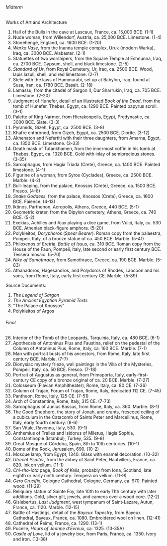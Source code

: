 ###### Midterm
Works of Art and Architecture

1. Hall of the Bulls in the cave at Lascaux, France, ca. 15,000 BCE. (1-1)
2. Nude woman, from Willendorf, Austria, ca. 25,000 BCE. Limestone. (1-4)
3. Stonehenge, England, ca. 1600 BCE. (1-20)
4. _Warka Vase_, from the Inanna temple complex, Uruk (modern Warka), Iraq, ca. 3000 BCE. Alabaster. (2-1)
5. Statuettes of two worshipers, from the Square Temple at Eshnunna, Iraq, ca. 2700 BCE. Gypsum, shell, and black limestone. (2-5)
6. _Standard of Ur_, from Royal Cemetery, Ur, Iraq, ca. 2500 BCE. Wood, lapis lazuli, shell, and red limestone. (2-7)
7. Stele with the laws of Hammurabi, set up at Babylon, Iraq, found at Susa, Iran, ca. 1780 BCE. Basalt. (2-18)
8. Lamassu, from the citadel of Sargon II, Dur Sharrukin, Iraq, ca. 705 BCE. Limestone. (2-20)
9. Judgment of Hunefer, detail of an illustrated _Book of the Dead_, from the tomb of Hunefer, Thebes, Egypt, ca. 1290 BCE. Painted papyrus scroll. (3-1)
10. Palette of King Narmer, from Hierakonpolis, Egypt, Predynastic, ca. 3000 BCE. Slate. (3-3)
11. Pyramids, Gizeh, Egypt, ca. 2500 BCE. (3-8)
12. Khafre enthroned, from Gizeh, Egypt, ca. 2500 BCE. Diorite. (3-12)
13. Akhenaton and Nefertiti with their three daughters, from Amarna, Egypt, ca. 1350 BCE. Limestone. (3-33)
14. Death mask of Tutankhamen, from the innermost coffin in his tomb at Thebes, Egypt, ca. 1320 BCE. Gold with inlay of semiprecious stones. (3-35)
15. Sarcophagus, from Hagia Triada (Crete), Greece, ca. 1400 BCE. Painted limestone. (4-1)
16. Figurine of a woman, from Syros (Cyclades), Greece, ca. 2500 BCE. Marble. (4-2)
17. Bull-leaping, from the palace, Knossos (Crete), Greece, ca. 1500 BCE. Fresco. (4-8)
18. _Snake Goddess_, from the palace, Knossos (Crete), Greece, ca. 1600 BCE. Faience. (4-13)
19. Iktinos, Parthenon, Acropolis, Athens, Greece, 440 BCE. (5-1)
20. Geometric krater, from the Dipylon cemetery, Athens, Greece, ca. 740 BCE. (5-2)
21. Exekias, Achilles and Ajax playing a dice game, from Vulci, Italy, ca. 530 BCE. Athenian black-figure amphora. (5-20)
22. Polykleitos, _Doryphoros_ (_Spear Bearer_). Roman copy from the palaestra, Pompeii, Italy, of a bronze statue of ca. 450 BCE. Marble. (5-41)
23. Philoxenos of Eretria, _Battle of Issus_, ca. 310 BCE. Roman copy from the House of the Faun, Pompeii, Italy, late second or early first century BCE. Tessera mosaic. (5-70)
24. _Nike of Samothrace_, from Samothrace, Greece, ca. 190 BCE. Marble. (5-83)
25. Athanadoros, Hagesandros, and Polydoros of Rhodes, Laocoön and his sons, from Rome, Italy, early first century CE. Marble. (5-89)

Source Documents:
1. _The Legend of Sargon_
2. _The Ancient Egyptian Pyramid Texts_
3. "The Palace of Knossos"
3. Polykleitos of Argos

###### Final
26. Interior of the Tomb of the Leopards, Tarquinia, Italy, ca. 480 BCE. (6-1)
27. Apotheosis of Antoninus Pius and Faustina, relief on the pedestal of the Column of Antoninus Pius, Rome, Italy, ca. 160 BCE. Marble. (7-1)
28. Man with portrait busts of his ancestors, from Rome, Italy, late first century BCE. Marble. (7-7)
29. Dionysiac mystery frieze, wall paintings in the Villa of the Mysteries, Pompeii, Italy, ca. 50 BCE. Fresco. (7-18)
30. Portrait of Augustus as general, from Primaporta, Italy, early-first-century CE copy of a bronze original of ca. 20 BCE. Marble. (7-27)
31. Colosseum (Flavian Amphitheater), Rome, Italy, ca. 80 CE. (7-36)
32. Column of Trajan, Forum of Trajan, Rome, Italy, dedicated 112 CE. (7-45)
33. Pantheon, Rome, Italy, 125 CE. (7-51)
34. Arch of Constantine, Rome, Italy, 315 CE. (7-73)
35. Sarcophagus of Junius Bassus, from Rome, Italy, ca. 360. Marble. (8-1)
36. The Good Shepherd, the story of Jonah, and orants, frescoed ceiling of a cubiculum in the Catacomb of Saints Peter and Marcellinus, Rome, Italy, early fourth century. (8-6)
37. San Vitale, Ravenna, Italy, 530. (9-1)
38. Anthemius of Tralles and Isidorus of Miletus, Hagia Sophia, Constantinople (Istanbul), Turkey, 535. (9-8)
39. Great Mosque of Córdoba, Spain, 8th to 10th centuries. (10-1)
40. Dome of the Rock, Jerusalem, 690. (10-2)
41. Mosque lamp, from Egypt, 1340. Glass with enamel decoration. (10-32)
42. _Utrecht Psalter_, from the abbey of Saint Peter, Hautvillers, France, ca. 820. Ink on vellum. (11-1)
43. _Chi-rho-iota_ page, _Book of Kells_, probably from Iona, Scotland, late eighth or early ninth century. Tempera on vellum. (11-9)
44. _Gero Crucifix_, Cologne Cathedral, Cologne, Germany, ca. 970. Painted wood. (11-29)
45. Reliquary statue of Sainte Foy, late 10th to early 11th century with later additions. Gold, silver gilt, jewels, and cameos over a wood core. (12-2)
46. Gislebertus, _Last Judgment_, west tympanum of Saint-Lazare, Autun, France, ca. 1120. Marble. (12-15)
47. Battle of Hastings, detail of the _Bayeux Tapestry_, from Bayeux Cathedral, Bayeux, France, ca. 1080. Embroidered wool on linen. (12-41)
48. Cathedral of Reims, France, ca. 1290. (13-1)
49. Pucelle, _Hours of Jeanne d'Evreux_, ca. 1325. (13-35A)
50. _Castle of Love_, lid of a jewelry box, from Paris, France, ca. 1350. Ivory and iron. (13-38)

